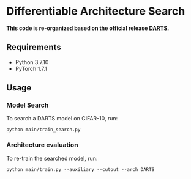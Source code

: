# Differentiable Architecture Search

**This code is re-organized based on the official release [DARTS](https://github.com/quark0/darts).** 

## Requirements
* Python 3.7.10
* PyTorch 1.7.1

## Usage
### Model Search
To search a DARTS model on CIFAR-10, run:
```shell
python main/train_search.py
```

### Architecture evaluation
To re-train the searched model, run:
```shell
python main/train.py --auxiliary --cutout --arch DARTS
```
